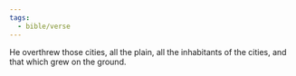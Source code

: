 ```yaml
---
tags:
  - bible/verse
---
```

He overthrew those cities, all the plain, all the inhabitants of the cities, and that which grew on the ground.
